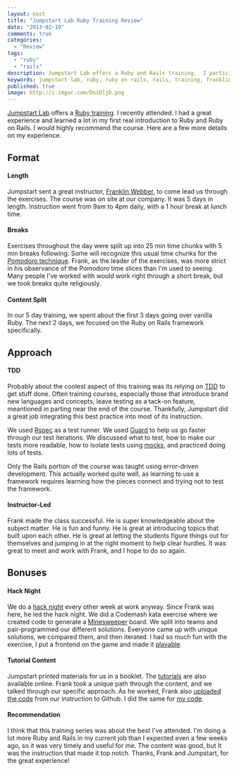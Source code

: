 ```yaml
---
layout: post
title: "Jumpstart Lab Ruby Training Review"
date: "2013-02-19"
comments: true
categories:
  - "Review"
tags:
  - "ruby"
  - "rails"
description: Jumpstart Lab offers a Ruby and Rails training.  I participated.  Here's what I thought.
keywords: jumpstart lab, ruby, ruby on rails, rails, training, franklin webber
published: true
image: http://i.imgur.com/DniDljD.png
---
```


[Jumpstart Lab](http://jumpstartlab.com/) offers a [Ruby training](http://www.jumpstartlab.com/courses/).  I recently attended.  I had a great experience and learned a lot in my first real introduction to Ruby and Ruby on Rails.  I would highly recommend the course.  Here are a few more details on my experience.

<!--more-->

## Format

#### Length

Jumpstart sent a great instructor, [Franklin Webber](https://twitter.com/franklinwebber), to come lead us through the exercises.  The course was on site at our company.  It was 5 days in length.  Instruction went from 9am to 4pm daily, with a 1 hour break at lunch time.

#### Breaks

Exercises throughout the day were split up into 25 min time chunks with 5 min breaks following.  Some will recognize this usual time chunks for the [Pomodoro technique](http://www.pomodorotechnique.com/).  Frank, as the leader of the exercises, was more strict in his observance of the Pomodoro time slices than I'm used to seeing.  Many people I've worked with would work right through a short break, but we took breaks quite religiously.

#### Content Split

In our 5 day training, we spent about the first 3 days going over vanilla Ruby.  The next 2 days, we focused on the Ruby on Rails framework specifically.

## Approach

#### TDD

Probably about the coolest aspect of this training was its relying on [TDD](http://en.wikipedia.org/wiki/Test-driven_development) to get stuff done.  Often training courses, especially those that introduce brand new languages and concepts, leave testing as a tack-on feature, meantioned in parting near the end of the course.  Thankfully, Jumpstart did a great job integrating this best practice into most of its instruction.  

We used [Rspec](https://www.relishapp.com/rspec) as a test runner.  We used [Guard](https://github.com/guard/guard) to help us go faster through our test iterations.  We discussed what to test, how to make our tests more readable, how to isolate tests using [mocks](https://relishapp.com/rspec/rspec-mocks/docs), and practiced doing lots of tests.  

Only the Rails portion of the course was taught using error-driven development.  This actually worked quite well, as learning to use a framework requires learning how the pieces connect and trying not to test the framework.

#### Instructor-Led

Frank made the class successful.  He is super knowledgeable about the subject matter.  He is fun and funny.  He is great at introducing topics that built upon each other.  He is great at letting the students figure things out for themselves and jumping in at the right moment to help clear hurdles.  It was great to meet and work with Frank, and I hope to do so again.

## Bonuses

#### Hack Night

We do a [hack night](http://tannerhack.eventbrite.com/) every other week at work anyway.  Since Frank was here, he led the hack night.  We did a Codemash kata exercise where we created code to generate a [Minesweeper](https://github.com/jaketrent/minesweeper) board.  We split into teams and pair-programmed our different solutions.  Everyone came up with unique solutions, we compared them, and then iterated.  I had so much fun with the exercise, I put a frontend on the game and made it [playable](http://minemopper.herokuapp.com).

#### Tutorial Content

Jumpstart printed materials for us in a booklet.  The [tutorials](http://tutorials.jumpstartlab.com) are also available online.  Frank took a unique path through the content, and we talked through our specific approach.  As he worked, Frank also [uploaded the code](https://github.com/burtlo/training-021113) from our instruction to Github.  I did the same for [my code](http://github.com/jaketrent/ruby-training).

#### Recommendation

I think that this training series was about the best I've attended.  I'm doing a lot more Ruby and Rails in my current job than I expected even a few weeks ago, so it was very timely and useful for me.  The content was good, but it was the instruction that made it top notch.  Thanks, Frank and Jumpstart, for the great experience!

